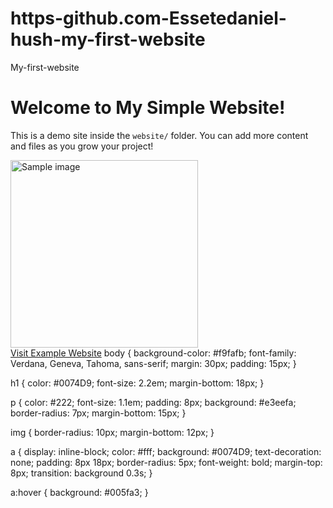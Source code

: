 # https-github.com-Essetedaniel-hush-my-first-website
My-first-website
<!DOCTYPE html>
<html lang="en">
<head>
    <meta charset="UTF-8">
    <title>My Simple Website</title>
    <link rel="stylesheet" href="style.css">
</head>
<body>
    <h1>Welcome to My Simple Website!</h1>
    <p>This is a demo site inside the <code>website/</code> folder. You can add more content and files as you grow your project!</p>
    <img src="https://images.unsplash.com/photo-1465101046530-73398c7f28ca?auto=format&fit=crop&w=400&q=80" alt="Sample image" width="300">
    <br>
    <a href="https://www.example.com" target="_blank">Visit Example Website</a>
</body>
</html>
body {
    background-color: #f9fafb;
    font-family: Verdana, Geneva, Tahoma, sans-serif;
    margin: 30px;
    padding: 15px;
}

h1 {
    color: #0074D9;
    font-size: 2.2em;
    margin-bottom: 18px;
}

p {
    color: #222;
    font-size: 1.1em;
    padding: 8px;
    background: #e3eefa;
    border-radius: 7px;
    margin-bottom: 15px;
}

img {
    border-radius: 10px;
    margin-bottom: 12px;
}

a {
    display: inline-block;
    color: #fff;
    background: #0074D9;
    text-decoration: none;
    padding: 8px 18px;
    border-radius: 5px;
    font-weight: bold;
    margin-top: 8px;
    transition: background 0.3s;
}

a:hover {
    background: #005fa3;
}
